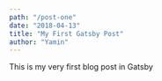 ```yaml
---
path: "/post-one"
date: "2018-04-13"
title: "My First Gatsby Post"
author: "Yamin"
---
```


This is my very first blog post in Gatsby